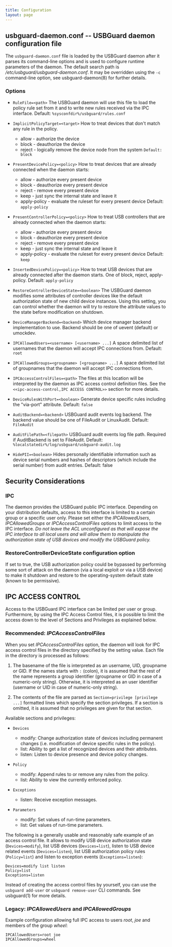 ```yaml
---
title: Configuration
layout: page
---
```


## usbguard-daemon.conf -- USBGuard daemon configuration file

The `usbguard-daemon.conf` file is loaded by the USBGuard daemon after it parses its command-line options and is used to configure runtime parameters of the daemon. The default search path is _/etc/usbguard/usbguard-daemon.conf_. It may be overridden using the `-c` command-line option, see usbguard-daemon(8) for further details.

### Options

 * `RuleFile=<path>`
   The USBGuard daemon will use this file to load the policy rule set from it and to write new rules received via the IPC interface.
   Default: `%sysconfdir%/usbguard/rules.conf`

 * `ImplicitPolicyTarget=<target>`
   How to treat devices that don't match any rule in the policy.
    * allow - authorize the device
    * block - deauthorize the device
    * reject - logically remove the device node from the system
   `Default: block`

 * `PresentDevicePolicy=<policy>`
   How to treat devices that are already connected when the daemon starts:
    * allow - authorize every present device
    * block - deauthorize every present device
    * reject - remove every present device
    * keep - just sync the internal state and leave it
    * apply-policy - evaluate the ruleset for every present device
   Default: `apply-policy`

 * `PresentControllerPolicy=<policy>`
   How to treat USB controllers that are already connected when the daemon starts:
    * allow - authorize every present device
    * block - deauthorize every present device
    * reject - remove every present device
    * keep - just sync the internal state and leave it
    * apply-policy - evaluate the ruleset for every present device
   Default: `keep`

 * `InsertedDevicePolicy=<policy>`
   How to treat USB devices that are already connected after the daemon starts. One of block, reject, apply-policy.
   Default: `apply-policy`

 * `RestoreControllerDeviceState=<boolean>`
   The USBGuard daemon modifies some attributes of controller devices like the default authorization state of new child device instances. Using this setting, you can control whether the daemon will try to restore the attribute values to the state before modification on shutdown.

 * `DeviceManagerBackend=<backend>`
   Which device manager backend implementation to use.
   Backend should be one of uevent (default) or umockdev.

 * `IPCAllowedUsers=<username> [<username> ...]`
   A space delimited list of usernames that the daemon will accept IPC connections from.
   Default: `root`

 * `IPCAllowedGroups=<groupname> [<groupname> ...]`
   A space delimited list of groupnames that the daemon will accept IPC connections from.

 * `IPCAccessControlFiles=<path>`
   The files at this location will be interpreted by the daemon as IPC access control definition files. See the `<<ipc-access-control,IPC ACCESS CONTROL>>` section for more details.

 * `DeviceRulesWithPort=<boolean>`
   Generate device specific rules including the "via-port" attribute.
   Default: `false`

 * `AuditBackend=<backend>`
   USBGuard audit events log backend. The backend value should be one of FileAudit or LinuxAudit.
   Default: `FileAudit`

 * `AuditFilePath=<filepath>`
   USBGuard audit events log file path. Required if AuditBackend is set to FileAudit.
   Default: `%localstatedir%/log/usbguard/usbguard-audit.log`

 * `HidePII=<boolean>`
     Hides personally identifiable information such as device serial numbers and
     hashes of descriptors (which include the serial number) from audit entries.
     Default: false

## Security Considerations

### IPC

The daemon provides the USBGuard public IPC interface. Depending on your distribution defaults, access to this interface is limited to a certain group or a specific user only. Please set either the _IPCAllowedUsers_, _IPCAllowedGroups_ or _IPCAccessControlFiles_ options to limit access to the IPC interface. *Do not leave the ACL unconfigured as that will expose the IPC interface to all local users and will allow them to manipulate the authorization state of USB devices and modify the USBGuard policy.*

### RestoreControllerDeviceState configuration option

If set to true, the USB authorization policy could be bypassed by performing some sort of attack on the daemon (via a local exploit or via a USB device) to make it shutdown and restore to the operating-system default state (known to be permissive).

## IPC ACCESS CONTROL

Access to the USBGuard IPC interface can be limited per user or group. Furthermore, by using the IPC Access Control files, it is possible to limit the access down to the level of Sections and Privileges as explained below.

### Recommended: _IPCAccessControlFiles_

When you set _IPCAccessControlFiles_ option, the daemon will look for IPC access control files in the directory specified by the setting value. Each file in the directory is processed as follows:

 1. The basename of the file is interpreted as an username, UID, groupname or GID. If the names starts with `:` (colon), it is assumed that the rest of the name represents a group identifier (groupname or GID in case of a numeric-only string). Otherwise, it is interpreted as an user identifier (username or UID in case of numeric-only string).

 2. The contents of the file are parsed as `Section=privilege [privilege ...]` formatted lines which specify the section privileges. If a section is omitted, it is assumed that no privileges are given for that section.

Available sections and privileges:

 * `Devices`
   * modify: Change authorization state of devices including permanent changes (i.e. modification of device specific rules in the policy).
   * list: Ability to get a list of recognized devices and their attributes.
   * listen: Listen to device presence and device policy changes.

 * `Policy`
   * modify: Append rules to or remove any rules from the policy.
   * list: Ability to view the currently enforced policy.

 * `Exceptions`
   * listen: Receive exception messages.

 * `Parameters`
   * modify: Set values of run-time parameters.
   * list: Get values of run-time parameters.

The following is a generally usable and reasonably safe example of an access control file. It allows to modify USB device authorization state (`Devices=modify`), list USB devices (`Devices=list`), listen to USB device related events (`Devices=listen`), list USB authorization policy rules (`Policy=list`) and listen to exception events (`Exceptions=listen`):

    Devices=modify list listen
    Policy=list
    Exceptions=listen

Instead of creating the access control files by yourself, you can use the `usbguard add-user` or `usbguard remove-user` CLI commands. See usbguard(1) for more details.

### Legacy: _IPCAllowedUsers_ and _IPCAllowedGroups_

Example configuration allowing full IPC access to users _root_, _joe_ and members of the group _wheel_:

    IPCAllowedUsers=root joe
    IPCAllowedGroups=wheel
